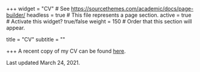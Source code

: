 +++
widget = "CV"  # See https://sourcethemes.com/academic/docs/page-builder/
headless = true  # This file represents a page section.
active = true  # Activate this widget? true/false
weight = 150  # Order that this section will appear.

title = "CV"
subtitle = ""


+++
A recent copy of my CV can be found [here](https://kkempfert.github.io/files/CV.pdf).

Last updated March 24, 2021.